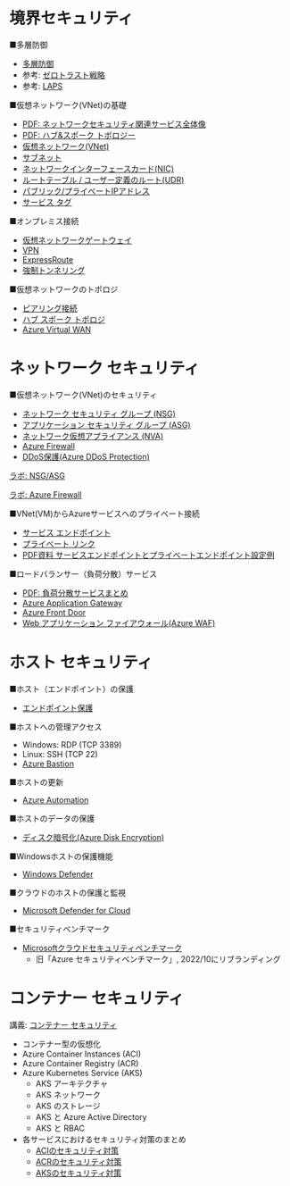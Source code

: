 # 境界セキュリティ

■多層防御

- [多層防御](../../network/defense-in-depth.md)
- 参考: [ゼロトラスト戦略](../../SC/zero-trust.md)
- 参考: [LAPS](../../network/laps.md)

■仮想ネットワーク(VNet)の基礎

- [PDF: ネットワークセキュリティ関連サービス全体像](../pdf/mod2/ネットワークセキュリティ関連サービス.pdf)
- [PDF: ハブ&スポーク トポロジー](../../network/ハブ・スポーク.pdf)
- [仮想ネットワーク(VNet)](../../network/vnet.md)
- [サブネット](../../network/subnet.md)
- [ネットワークインターフェースカード(NIC)](../../network/nic.md)
- [ルートテーブル / ユーザー定義のルート(UDR)](../../network/udr.md)
- [パブリック/プライベートIPアドレス](../../network/ip-address.md)
- [サービス タグ](../../network/service-tag.md)

■オンプレミス接続

- [仮想ネットワークゲートウェイ](../../network/virtual-network-gateway.md)
- [VPN](../../network/vpn.md)
- [ExpressRoute](../../network/er.md)
- [強制トンネリング](../../network/forced-tunneling.md)

■仮想ネットワークのトポロジ

- [ピアリング接続](../../AZ-104/mod05-01-peering.md)
- [ハブ スポーク トポロジ](../../network/hub-spoke.md)
- [Azure Virtual WAN](../../AZ-104/mod05-04-virtualwan.md)

# ネットワーク セキュリティ

■仮想ネットワーク(VNet)のセキュリティ

- [ネットワーク セキュリティ グループ (NSG)](../../AZ-700/nsg.md)
- [アプリケーション セキュリティ グループ (ASG)](../../network/asg.md)
- [ネットワーク仮想アプライアンス (NVA)](../../network/nva.md)
- [Azure Firewall](../../network/azure-firewall.md)
- [DDoS保護(Azure DDoS Protection)](../../network/ddos-protection.md)

[ラボ: NSG/ASG](https://github.com/MicrosoftLearning/AZ500-AzureSecurityTechnologies.ja-jp/blob/main/Instructions/Labs/LAB_07_NSGs.md)

[ラボ: Azure Firewall](https://github.com/MicrosoftLearning/AZ500-AzureSecurityTechnologies.ja-jp/blob/main/Instructions/Labs/LAB_08_AzureFirewall.md)

■VNet(VM)からAzureサービスへのプライベート接続

- [サービス エンドポイント](../../network/service-endpoint.md)
- [プライベート リンク](../../network/private-link.md)
- [PDF資料 サービスエンドポイントとプライベートエンドポイント設定例](../pdf/mod2/サービスエンドポイントとプライベートエンドポイント設定例.pdf)

■ロードバランサー（負荷分散）サービス

- [PDF: 負荷分散サービスまとめ](../pdf/mod2/負荷分散サービス.pdf)
- [Azure Application Gateway](../../network/appgw.md)
- [Azure Front Door](../../network/front-door.md)
- [Web アプリケーション ファイアウォール(Azure WAF)](../../AZ-303/mod05-07-waf.md)

# ホスト セキュリティ

■ホスト（エンドポイント）の保護

- [エンドポイント保護](../../SC/endpoint-protection/endpoint-protection.md)

■ホストへの管理アクセス

- Windows: RDP (TCP 3389)
- Linux: SSH (TCP 22)
- [Azure Bastion](azure-bastion.md)

■ホストの更新

- [Azure Automation](../../iac/azure-automation.md)

■ホストのデータの保護

- [ディスク暗号化(Azure Disk Encryption)](../../SC/encryption/azure-disk-encryption.md)

■Windowsホストの保護機能

- [Windows Defender](windows-defender.md)

■クラウドのホストの保護と監視

- [Microsoft Defender for Cloud](microsoft-defender-for-cloud.md)

■セキュリティベンチマーク

- [Microsoftクラウドセキュリティベンチマーク](../../SC/microsoft-security-benchmark.md)
  - 旧「Azure セキュリティベンチマーク」, 2022/10にリブランディング

# コンテナー セキュリティ

講義: [コンテナー セキュリティ](mod02-04.md)

- コンテナー型の仮想化
- Azure Container Instances (ACI)
- Azure Container Registry (ACR)
- Azure Kubernetes Service (AKS)
  - AKS アーキテクチャ
  - AKS ネットワーク
  - AKS のストレージ
  - AKS と Azure Active Directory
  - AKS と RBAC
- 各サービスにおけるセキュリティ対策のまとめ
  - [ACIのセキュリティ対策](../../computing/aci-security.md)
  - [ACRのセキュリティ対策](../../computing/acr-security.md)
  - [AKSのセキュリティ対策](../../computing/aks-security.md)

